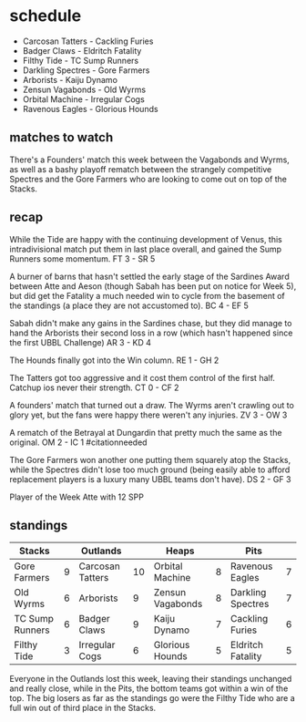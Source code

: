 # schedule

* Carcosan Tatters - Cackling Furies
* Badger Claws - Eldritch Fatality 
* Filthy Tide - TC Sump Runners
* Darkling Spectres - Gore Farmers  
* Arborists - Kaiju Dynamo
* Zensun Vagabonds - Old Wyrms
* Orbital Machine  - Irregular Cogs
* Ravenous Eagles - Glorious Hounds

## matches to watch

There's a Founders' match this week between the Vagabonds and Wyrms, as well as a bashy playoff rematch between the strangely competitive Spectres and the Gore Farmers who are looking to come out on top of the Stacks.

## recap

While the Tide are happy with the continuing development of Venus, this intradivisional match put them in last place overall, and gained the Sump Runners some momentum. FT 3 - SR 5

A burner of barns that hasn't settled the early stage of the Sardines Award between Atte and Aeson (though Sabah has been put on notice for Week 5), but did get the Fatality a much needed win to cycle from the basement of the standings (a place they are not accustomed to). BC 4 - EF 5

Sabah didn't make any gains in the Sardines chase, but they did manage to hand the Arborists their second loss in a row (which hasn't happened since the first UBBL Challenge) AR 3 - KD 4

The Hounds finally got into the Win column. RE 1 - GH 2

The Tatters got too aggressive and it cost them control of the first half. Catchup ios never their strength. CT 0 - CF 2

A founders' match that turned out a draw. The Wyrms aren't crawling out to glory yet, but the fans were happy there weren't any injuries. ZV 3 - OW 3

A rematch of the Betrayal at Dungardin that pretty much the same as the original. OM 2 - IC 1 #citationneeded

The Gore Farmers won another one putting them squarely atop the Stacks, while the Spectres didn't lose too much ground (being easily able to afford replacement players is a luxury many UBBL teams don't have). DS 2 - GF 3

Player of the Week Atte with 12 SPP

## standings

| Stacks |  | Outlands |  | Heaps |  | Pits |  |
|-------|-----|--|--|------|------|--|--|
| Gore Farmers | 9 | Carcosan Tatters | 10 | Orbital Machine | 8 | Ravenous Eagles | 7 |
| Old Wyrms | 6 | Arborists | 9 | Zensun Vagabonds | 8 | Darkling Spectres | 7 |
| TC Sump Runners | 6 | Badger Claws | 9 | Kaiju Dynamo | 7 | Cackling Furies | 6 |
| Filthy Tide | 3 | Irregular Cogs | 6 | Glorious Hounds | 5 | Eldritch Fatality | 5 |

Everyone in the Outlands lost this week, leaving their standings unchanged and really close, while in the Pits, the bottom teams got within a win of the top. The big losers as far as the standings go were the Filthy Tide who are a full win out of third place in the Stacks.